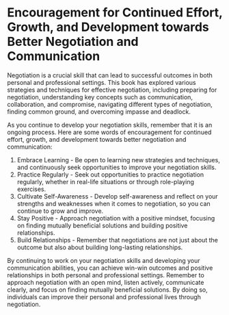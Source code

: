 Encouragement for Continued Effort, Growth, and Development towards Better Negotiation and Communication
===============================================================================================================================

Negotiation is a crucial skill that can lead to successful outcomes in both personal and professional settings. This book has explored various strategies and techniques for effective negotiation, including preparing for negotiation, understanding key concepts such as communication, collaboration, and compromise, navigating different types of negotiation, finding common ground, and overcoming impasse and deadlock.

As you continue to develop your negotiation skills, remember that it is an ongoing process. Here are some words of encouragement for continued effort, growth, and development towards better negotiation and communication:

1. Embrace Learning - Be open to learning new strategies and techniques, and continuously seek opportunities to improve your negotiation skills.
2. Practice Regularly - Seek out opportunities to practice negotiation regularly, whether in real-life situations or through role-playing exercises.
3. Cultivate Self-Awareness - Develop self-awareness and reflect on your strengths and weaknesses when it comes to negotiation, so you can continue to grow and improve.
4. Stay Positive - Approach negotiation with a positive mindset, focusing on finding mutually beneficial solutions and building positive relationships.
5. Build Relationships - Remember that negotiations are not just about the outcome but also about building long-lasting relationships.

By continuing to work on your negotiation skills and developing your communication abilities, you can achieve win-win outcomes and positive relationships in both personal and professional settings. Remember to approach negotiation with an open mind, listen actively, communicate clearly, and focus on finding mutually beneficial solutions. By doing so, individuals can improve their personal and professional lives through negotiation.
